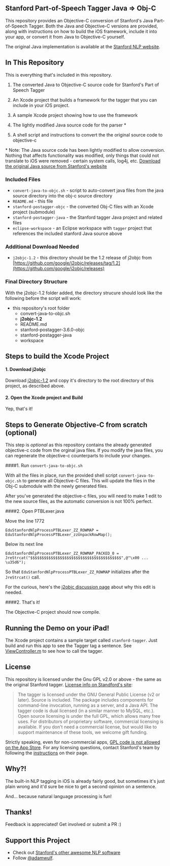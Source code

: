 ## Stanford Part-of-Speech Tagger Java => Obj-C

This repository provides an Objective-C conversion of Stanford's Java Part-of-Speech Tagger. Both the Java and Objective-C versions are provided, along with instructions on how to build the iOS framework, include it into your app, or convert it from Java to Objective-C yourself.

The original Java implementation is available at the [Stanford NLP website](http://nlp.stanford.edu/software/tagger.html).

## In This Repository

This is everything that's included in this repository.

1. The converted Java to Objective-C source code for Stanford's Part of Speech Tagger

1. An Xcode project that builds a framework for the tagger that you can include in your iOS project.

2. A sample Xcode project showing how to use the framework

3. The lightly modified Java source code for the parser *

4. A shell script and instructions to convert the the original source code to objective-c

\* Note: The Java source code has been lightly modified to allow conversion. Nothing that affects functionality was modified, only things that could not translate to iOS were removed - certain system calls, log4j, etc. [Download the original Java source from Stanford's website](http://nlp.stanford.edu/software/tagger.shtml#Download)

### Included Files

 - `convert-java-to-objc.sh` - script to auto-convert java files from the java source directory into the obj-c source directory
 - `README.md` - this file
 - `stanford-postagger-objc` - the converted Obj-C files with an Xcode project (submodule)
 - `stanford-postagger-java` - the Stanford tagger Java project and related files
 - `eclipse-workspace` - an Eclipse workspace with `tagger` project that references the included stanford Java source above


### Additional Download Needed

- `j2objc-1.2` - this directory should be the 1.2 release of j2objc from [https://github.com/google/j2objc/releases/tag/1.2](https://github.com/google/j2objc/releases)


### Final Directory Structure

With the j2objc-1.2 folder added, the directory strucure should look like the following before the script will work:

 - this repository's root folder
    - convert-java-to-objc.sh
    - **j2objc-1.2**
    - README.md
    - stanford-postagger-3.6.0-objc
    - stanford-postagger-java
    - workspace

## Steps to build the Xcode Project

#### 1. Download j2objc

Download [j2objc-1.2](https://github.com/google/j2objc/releases) and copy it's directory to the root directory of this project, as described above.

#### 2. Open the Xcode project and Build

Yep, that's it!


## Steps to Generate Objective-C from scratch (optional)

This step is *optional* as this repository contains the already generated objective-c code from the orginal java files. If you modify the java files, you can regenerate the objective-c counterparts to include your changes.

####1. Run `convert-java-to-objc.sh`

With all the files in place, run the provided shell script `convert-java-to-objc.sh` to generate all Objective-C files. This will update the files in the Obj-C submodule with the newly generated files.

After you've generated the objective-c files, you will need to make 1 edit to the new source files, as the automatic conversion is not 100% perfect.

####2. Open PTBLexer.java

Move the line 1772
```
EduStanfordNlpProcessPTBLexer_ZZ_ROWMAP = EduStanfordNlpProcessPTBLexer_zzUnpackRowMap();
```

Below its next line
```
EduStanfordNlpProcessPTBLexer_ZZ_ROWMAP_PACKED_0 = JreStrcat("$$$$$$$$$$$$$$$$$$$$$$$$$$$$$$$$$$$$$$$$",@"\x00 ... \u35d6");
```

So that `EduStanfordNlpProcessPTBLexer_ZZ_ROWMAP` initializes after the `JreStrcat()` call.

For the curious, here's the [j2objc discussion page](https://groups.google.com/forum/#!topic/j2objc-discuss/uOgeUm1bD78) about why this edit is needed.

####2. That's it!

The Objective-C project should now compile.

## Running the Demo on your iPad!

The Xcode project contains a sample target called `stanford-tagger`. Just build and run this app to see the Tagger tag a sentence. See [ViewController.m](https://github.com/adamwulf/stanford-postagger-objc/blob/master/stanford-tagger/ViewController.m) to see how to call the tagger.

## License

This repository is licensed under the Gnu GPL v2.0 or above - the same as the original Stanford tagger. [License info on Standford's site](http://nlp.stanford.edu/software/tagger.shtml#About):

> The tagger is licensed under the GNU General Public License (v2 or later). Source is included. The package includes components for command-line invocation, running as a server, and a Java API. The tagger code is dual licensed (in a similar manner to MySQL, etc.). Open source licensing is under the full GPL, which allows many free uses. For distributors of proprietary software, commercial licensing is available. If you don't need a commercial license, but would like to support maintenance of these tools, we welcome gift funding.

Strictly speaking, even for non-commercial apps, [GPL code is not allowed on the App Store](https://www.engadget.com/2011/01/09/the-gpl-the-app-store-and-you/). For any licensing questions, contact Stanford's team by following the [instructions](http://nlp.stanford.edu/software/tagger.shtml#Mail) on their page.

## Why?!

The built-in NLP tagging in iOS is already fairly good, but sometimes it's just plain wrong and it'd sure be nice to get a second opinion on a sentence.

And... because natural language processing is fun!

## Thanks!

Feedback is appreciated! Get involved or submit a PR :)

## Support this Project

 - Check out [Stanford's other awesome NLP software](http://nlp.stanford.edu/software/)
 - Follow [@adamwulf](http://twitter.com/adamwulf).
